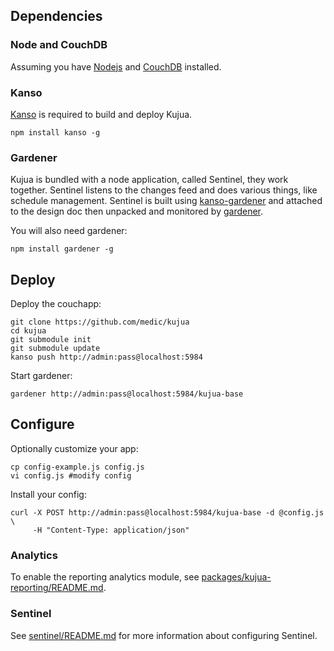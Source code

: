 ## Dependencies

### Node and CouchDB

Assuming you have [Nodejs](http://nodejs.org) and [CouchDB](http://couchdb.apache.org) installed.

### Kanso

[Kanso](http://kan.so) is required to build and deploy Kujua.

```
npm install kanso -g
```

### Gardener

Kujua is bundled with a node application, called Sentinel, they work together.
Sentinel listens to the changes feed and does various things, like schedule
management.  Sentinel is built using
[kanso-gardener](https://github.com/kanso/kanso-gardener) and attached to the
design doc then unpacked and monitored by
[gardener](https://github.com/garden20/gardener). 

You will also need gardener:

```
npm install gardener -g
```

## Deploy

Deploy the couchapp:

```
git clone https://github.com/medic/kujua
cd kujua
git submodule init
git submodule update
kanso push http://admin:pass@localhost:5984
```

Start gardener:

```
gardener http://admin:pass@localhost:5984/kujua-base
```

## Configure

Optionally customize your app:

```
cp config-example.js config.js
vi config.js #modify config
```

Install your config:

```
curl -X POST http://admin:pass@localhost:5984/kujua-base -d @config.js \
     -H "Content-Type: application/json"
```


### Analytics

To enable the reporting analytics module, see 
[packages/kujua-reporting/README.md](packages/kujua-reporting/README.md).

### Sentinel

See [sentinel/README.md](sentinel/README.md) for more information about
configuring Sentinel.

